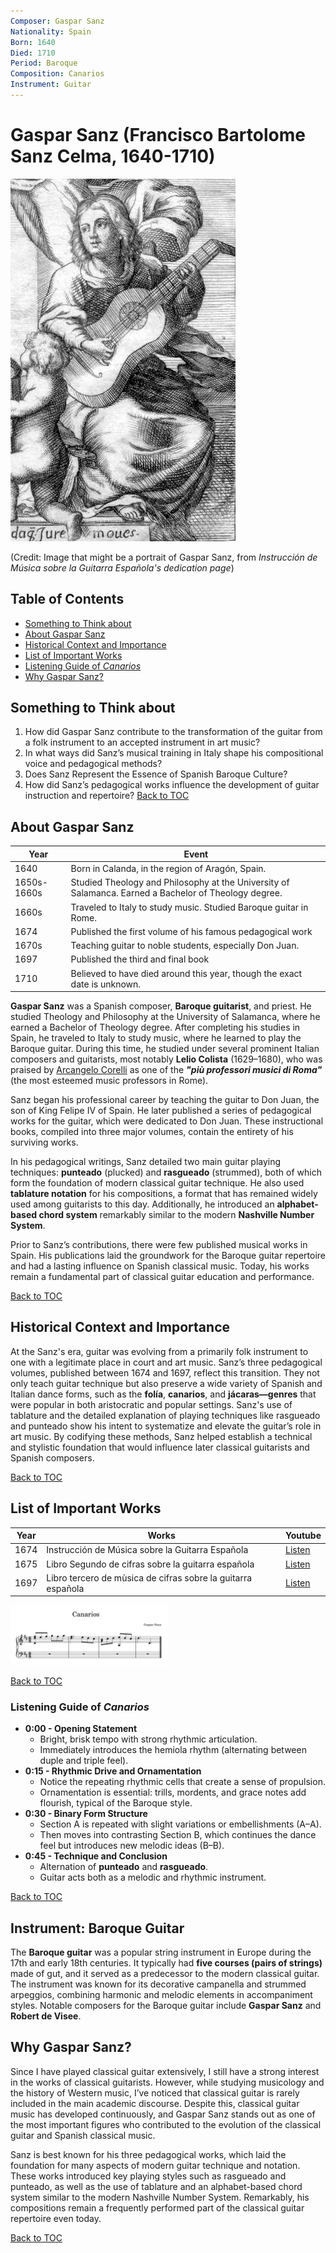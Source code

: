 ```yaml
---
Composer: Gaspar Sanz
Nationality: Spain
Born: 1640
Died: 1710
Period: Baroque
Composition: Canarios
Instrument: Guitar
---
```


# Gaspar Sanz (Francisco Bartolome Sanz Celma, 1640-1710)

![portrait](./gaspar_sanz_portrait.jpg)

(Credit: Image that might be a portrait of Gaspar Sanz, from *Instrucción de Música sobre la Guitarra Española's dedication page*)

## Table of Contents
- [Something to Think about](#something-to-think-about)
- [About Gaspar Sanz](#about-gaspar-sanz)
- [Historical Context and Importance](#historical-context-and-importance)
- [List of Important Works](#list-of-important-works)
- [Listening Guide of *Canarios*](#listening-guide-of-canarios)
- [Why Gaspar Sanz?](#why-gaspar-sanz)

## Something to Think about

1. How did Gaspar Sanz contribute to the transformation of the guitar from a folk instrument to an accepted instrument in art music?
2. In what ways did Sanz’s musical training in Italy shape his compositional voice and pedagogical methods?
3. Does Sanz Represent the Essence of Spanish Baroque Culture?
4. How did Sanz’s pedagogical works influence the development of guitar instruction and repertoire?
[Back to TOC](#table-of-contents)

## About Gaspar Sanz


| Year | Event |
| ---- | ----- |
| 1640 | Born in Calanda, in the region of Aragón, Spain. |
| 1650s-1660s | Studied Theology and Philosophy at the University of Salamanca. Earned a Bachelor of Theology degree. | 
| 1660s | Traveled to Italy to study music. Studied Baroque guitar in Rome. |
| 1674 | Published the first volume of his famous pedagogical work |
| 1670s | Teaching guitar to noble students, especially Don Juan. |
| 1697 | Published the third and final book |
| 1710 | Believed to have died around this year, though the exact date is unknown. |

**Gaspar Sanz** was a Spanish composer, **Baroque guitarist**, and priest. He studied Theology and Philosophy at the University of Salamanca, where he earned a Bachelor of Theology degree. After completing his studies in Spain, he traveled to Italy to study music, where he learned to play the Baroque guitar. During this time, he studied under several prominent Italian composers and guitarists, most notably **Lelio Colista** (1629–1680), who was praised by [Arcangelo Corelli](corelli_la_folia.md) as one of the ***"più professori musici di Roma"*** (the most esteemed music professors in Rome).

Sanz began his professional career by teaching the guitar to Don Juan, the son of King Felipe IV of Spain. He later published a series of pedagogical works for the guitar, which were dedicated to Don Juan. These instructional books, compiled into three major volumes, contain the entirety of his surviving works.

In his pedagogical writings, Sanz detailed two main guitar playing techniques: **punteado** (plucked) and **rasgueado** (strummed), both of which form the foundation of modern classical guitar technique. He also used **tablature notation** for his compositions, a format that has remained widely used among guitarists to this day. Additionally, he introduced an **alphabet-based chord system** remarkably similar to the modern **Nashville Number System**.

Prior to Sanz’s contributions, there were few published musical works in Spain. His publications laid the groundwork for the Baroque guitar repertoire and had a lasting influence on Spanish classical music. Today, his works remain a fundamental part of classical guitar education and performance.

[Back to TOC](#table-of-contents)

## Historical Context and Importance

At the Sanz's era, guitar was evolving from a primarily folk instrument to one with a legitimate place in court and art music. Sanz’s three pedagogical volumes, published between 1674 and 1697, reflect this transition. They not only teach guitar technique but also preserve a wide variety of Spanish and Italian dance forms, such as the **folía**, **canarios**, and **jácaras—genres** that were popular in both aristocratic and popular settings. Sanz's use of tablature and the detailed explanation of playing techniques like rasgueado and punteado show his intent to systematize and elevate the guitar’s role in art music. By codifying these methods, Sanz helped establish a technical and stylistic foundation that would influence later classical guitarists and Spanish composers.

[Back to TOC](#table-of-contents)
   
## List of Important Works

| Year | Works | Youtube | 
| ---- | ----- | ------- |
| 1674 | Instrucción de Música sobre la Guitarra Española | [Listen](https://youtu.be/MOcsy1Ewj6M?feature=shared) |
| 1675 | Libro Segundo de cifras sobre la guitarra española | [Listen]() |
| 1697 | Libro tercero de mùsica de cifras sobre la guitarra española | [Listen]() |

<img src="./gaspar_sanz_score.png" alt="score" width="50%" height="50%"/>

[Back to TOC](#table-of-contents)

### Listening Guide of ***Canarios***

* **0:00 - Opening Statement**
   - Bright, brisk tempo with strong rhythmic articulation.
   - Immediately introduces the hemiola rhythm (alternating between duple and triple feel).
* **0:15 - Rhythmic Drive and Ornamentation**
   - Notice the repeating rhythmic cells that create a sense of propulsion.
   - Ornamentation is essential: trills, mordents, and grace notes add flourish, typical of the Baroque style.
* **0:30 - Binary Form Structure**
   - Section A is repeated with slight variations or embellishments (A–A).
   - Then moves into contrasting Section B, which continues the dance feel but introduces new melodic ideas (B–B).
* **0:45 - Technique and Conclusion**
   - Alternation of **punteado** and **rasgueado**.
   - Guitar acts both as a melodic and rhythmic instrument.
 
[Back to TOC](#table-of-contents)

## Instrument: Baroque Guitar

The **Baroque guitar** was a popular string instrument in Europe during the 17th and early 18th centuries. It typically had **five courses (pairs of strings)** made of gut, and it served as a predecessor to the modern classical guitar. The instrument was known for its decorative campanella and strummed arpeggios, combining harmonic and melodic elements in accompaniment styles. Notable composers for the Baroque guitar include **Gaspar Sanz** and **Robert de Visee**.


## Why Gaspar Sanz?

Since I have played classical guitar extensively, I still have a strong interest in the works of classical guitarists. However, while studying musicology and the history of Western music, I’ve noticed that classical guitar is rarely included in the main academic discourse. Despite this, classical guitar music has developed continuously, and Gaspar Sanz stands out as one of the most important figures who contributed to the evolution of the classical guitar and Spanish classical music.

Sanz is best known for his three pedagogical works, which laid the foundation for many aspects of modern guitar technique and notation. These works introduced key playing styles such as rasgueado and punteado, as well as the use of tablature and an alphabet-based chord system similar to the modern Nashville Number System. Remarkably, his compositions remain a frequently performed part of the classical guitar repertoire even today.

[Back to TOC](#table-of-contents)
